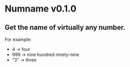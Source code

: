 # Numname v0.1.0
## Get the name of virtually any number.

For example: 
* 4 -> four
* 999 -> nine hundred ninety-nine
* "3" -> three 
	

